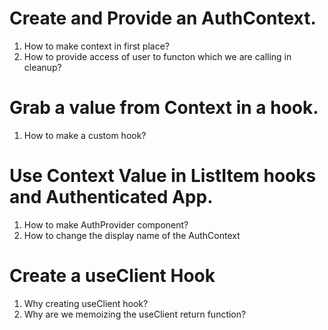 # Create and Provide an AuthContext.

1. How to make context in first place?
2. How to provide access of user to functon which we are calling in cleanup?

# Grab a value from Context in a hook.

1. How to make a custom hook?

# Use Context Value in ListItem hooks and Authenticated App.

1. How to make AuthProvider component?
2. How to change the display name of the AuthContext

# Create a useClient Hook

1. Why creating useClient hook?
2. Why are we memoizing the useClient return function?
